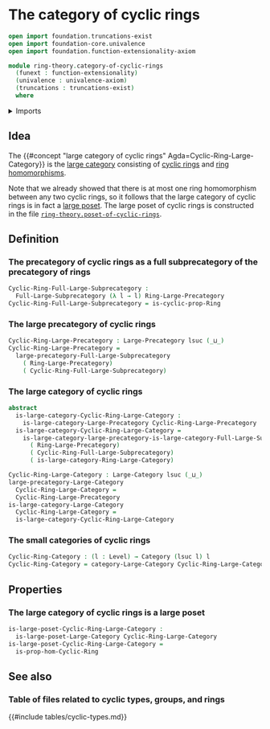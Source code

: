 # The category of cyclic rings

```agda
open import foundation.truncations-exist
open import foundation-core.univalence
open import foundation.function-extensionality-axiom

module ring-theory.category-of-cyclic-rings
  (funext : function-extensionality)
  (univalence : univalence-axiom)
  (truncations : truncations-exist)
  where
```

<details><summary>Imports</summary>

```agda
open import category-theory.categories funext univalence truncations
open import category-theory.full-large-subprecategories funext univalence truncations
open import category-theory.large-categories funext univalence truncations
open import category-theory.large-precategories funext univalence truncations

open import foundation.universe-levels

open import order-theory.large-posets funext univalence truncations

open import ring-theory.category-of-rings funext univalence truncations
open import ring-theory.cyclic-rings funext univalence truncations
open import ring-theory.homomorphisms-cyclic-rings funext univalence truncations
open import ring-theory.precategory-of-rings funext univalence truncations
```

</details>

## Idea

The
{{#concept "large category of cyclic rings" Agda=Cyclic-Ring-Large-Category}} is
the [large category](category-theory.large-categories.md) consisting of
[cyclic rings](ring-theory.cyclic-rings.md) and
[ring homomorphisms](ring-theory.homomorphisms-cyclic-rings.md).

Note that we already showed that there is at most one ring homomorphism between
any two cyclic rings, so it follows that the large category of cyclic rings is
in fact a [large poset](order-theory.large-posets.md). The large poset of cyclic
rings is constructed in the file
[`ring-theory.poset-of-cyclic-rings`](ring-theory.poset-of-cyclic-rings.md).

## Definition

### The precategory of cyclic rings as a full subprecategory of the precategory of rings

```agda
Cyclic-Ring-Full-Large-Subprecategory :
  Full-Large-Subprecategory (λ l → l) Ring-Large-Precategory
Cyclic-Ring-Full-Large-Subprecategory = is-cyclic-prop-Ring
```

### The large precategory of cyclic rings

```agda
Cyclic-Ring-Large-Precategory : Large-Precategory lsuc (_⊔_)
Cyclic-Ring-Large-Precategory =
  large-precategory-Full-Large-Subprecategory
    ( Ring-Large-Precategory)
    ( Cyclic-Ring-Full-Large-Subprecategory)
```

### The large category of cyclic rings

```agda
abstract
  is-large-category-Cyclic-Ring-Large-Category :
    is-large-category-Large-Precategory Cyclic-Ring-Large-Precategory
  is-large-category-Cyclic-Ring-Large-Category =
    is-large-category-large-precategory-is-large-category-Full-Large-Subprecategory
      ( Ring-Large-Precategory)
      ( Cyclic-Ring-Full-Large-Subprecategory)
      ( is-large-category-Ring-Large-Category)

Cyclic-Ring-Large-Category : Large-Category lsuc (_⊔_)
large-precategory-Large-Category
  Cyclic-Ring-Large-Category =
  Cyclic-Ring-Large-Precategory
is-large-category-Large-Category
  Cyclic-Ring-Large-Category =
  is-large-category-Cyclic-Ring-Large-Category
```

### The small categories of cyclic rings

```agda
Cyclic-Ring-Category : (l : Level) → Category (lsuc l) l
Cyclic-Ring-Category = category-Large-Category Cyclic-Ring-Large-Category
```

## Properties

### The large category of cyclic rings is a large poset

```agda
is-large-poset-Cyclic-Ring-Large-Category :
  is-large-poset-Large-Category Cyclic-Ring-Large-Category
is-large-poset-Cyclic-Ring-Large-Category =
  is-prop-hom-Cyclic-Ring
```

## See also

### Table of files related to cyclic types, groups, and rings

{{#include tables/cyclic-types.md}}

